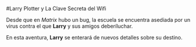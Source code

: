 ﻿#Larry Plotter y La Clave Secreta del Wifi

Desde que en *Matrix* hubo un bug, la escuela se encuentra asediada por un virus
contra el que **Larry** y sus amigos deberíluchar.

En esta aventura, **Larry** se enterará de nuevos detalles sobre su destino.